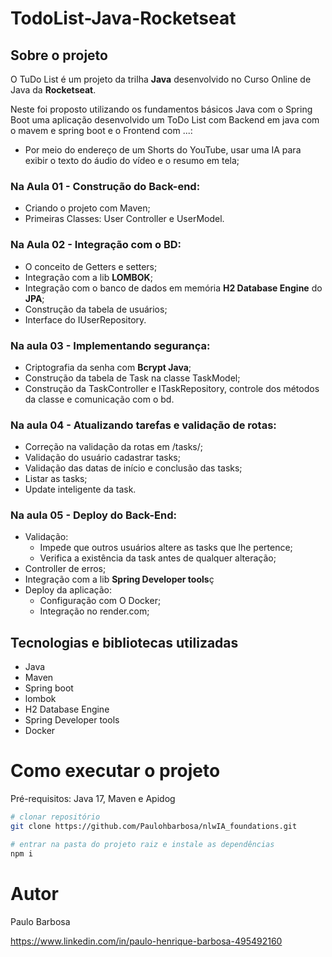# TodoList-Java-Rocketseat
 
## Sobre o projeto

O TuDo List é um projeto da trilha **Java** desenvolvido no Curso Online de Java da **Rocketseat**.

Neste foi proposto utilizando os fundamentos básicos Java com o Spring Boot uma aplicação desenvolvido um ToDo List com Backend em java com o mavem e spring boot e o Frontend com ...:
- Por meio do endereço de um Shorts do YouTube, usar uma IA para exibir o texto do áudio do vídeo e o resumo em tela;

### Na Aula 01 - Construção do Back-end:
- Criando o projeto com Maven;
- Primeiras Classes: User Controller e UserModel.

### Na Aula 02 - Integração com o BD:
- O conceito de Getters e setters;
- Integração com a lib **LOMBOK**;
- Integração com o banco de dados em memória **H2 Database Engine** do **JPA**;
- Construção da tabela de usuários;
- Interface do IUserRepository.

### Na aula 03 - Implementando segurança:
- Criptografia da senha com **Bcrypt Java**;
- Construção da tabela de Task na classe TaskModel;
- Construção da TaskController e ITaskRepository, controle dos métodos da classe e comunicação com o bd.

### Na aula 04 - Atualizando tarefas e validação de rotas:
- Correção na validação da rotas em /tasks/;
- Validação do usuário cadastrar tasks;
- Validação das datas de início e conclusão das tasks; 
- Listar as tasks;
- Update inteligente da task.

### Na aula 05 - Deploy do Back-End:
- Validação:
    - Impede que outros usuários altere as tasks que lhe pertence;
    - Verifica a existência da task antes de qualquer alteração;
- Controller de erros;
- Integração com a lib **Spring Developer tools**ç
- Deploy da aplicação:
    - Configuração com O Docker;
    - Integração no render.com;

## Tecnologias e bibliotecas utilizadas
- Java
- Maven
- Spring boot
- lombok
- H2 Database Engine
- Spring Developer tools
- Docker

# Como executar o projeto

Pré-requisitos: Java 17, Maven e Apidog

```bash
# clonar repositório
git clone https://github.com/Paulohbarbosa/nlwIA_foundations.git 

# entrar na pasta do projeto raiz e instale as dependências
npm i
```

# Autor

Paulo Barbosa

https://www.linkedin.com/in/paulo-henrique-barbosa-495492160
